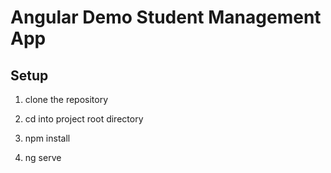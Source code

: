 # Angular Demo Student Management App

## Setup

1. clone the repository

2. cd into project root directory

3. npm install

4. ng serve
